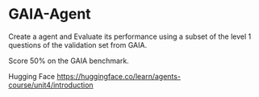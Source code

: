 # GAIA-Agent

Create a agent and Evaluate its performance using a subset of the level 1 questions of the validation set from GAIA.

Score 50% on the GAIA benchmark.

Hugging Face https://huggingface.co/learn/agents-course/unit4/introduction
